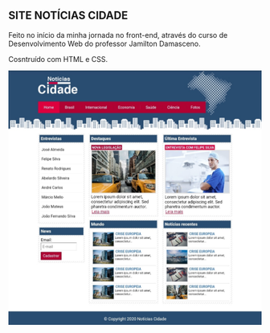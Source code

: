 ## SITE NOTÍCIAS CIDADE

Feito no início da minha jornada no front-end, através do curso de Desenvolvimento Web do professor Jamilton Damasceno.

Cosntruído com HTML e CSS.

![Imagem do site](img/img-site.jpg)
